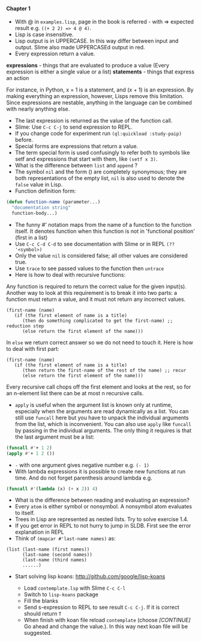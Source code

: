 #### Chapter 1

- With @ in `examples.lisp`, page in the book is referred - with => expected result
e.g. `((+ 2 2) => 4 @ 4)`.
- Lisp is case insensitive.
- Lisp output is in UPPERCASE. In this way differ between input and output.
Slime also made UPPERCASEd output in red.
- Every expression return a value.

**expressions** - things that are evaluated to produce a value
(Every expression is either a single value or a list)
**statements** - things that express an action

For instance, in Python, x = 1 is a statement, and (x + 1) is an expression.
By making everything an expression, however, Lisps remove this limitation.
Since expressions are nestable, anything in the language can be combined with
nearly anything else.

- The last expression is returned as the value of the function call.
- Slime: Use `C-c C-j` to send expression to REPL.
- If you change code for experiment run `(ql:quickload :study-paip)` before.
- Special forms are expressions that return a value.
- The term special form is used confusingly to refer both to symbols like setf and
expressions that start with them, like `(setf x 3)`.
- What is the difference between `list` and `append` ?
- The symbol `nil` and the form () are completely synonymous; they are both
 representations of the empty list, `nil` is also used to denote the `false` value in Lisp.
- Function definition form:

``` cl
(defun function-name (parameter...)
  "documentation string"
  function-body...)
```
- The funny #' notation maps from the name of a function to the function itself.
It denotes function when this function is not in 'functional position' (first in a list)
- Use `C-c C-d C-d` to see documentation with Slime or in REPL `(?? '<symbol>)`
- Only the value `nil` is considered false; all other values are considered true.
- Use `trace` to see passed values to the function then `untrace`
- Here is how to deal with recursive functions:

Any function is required to return the correct value for the given input(s). Another
way to look at this requirement is to break it into two parts: a function must return
a value, and it must not return any incorrect values.

```
(first-name (name)
   (if (the first element of name is a title)
      (then do something complicated to get the first-name) ;; reduction step
      (else return the first element of the name)))
```
In `else` we return correct answer so we do not need to touch it. Here is how to
deal with first part:

```
(first-name (name)
   (if (the first element of name is a title)
      (then return the first-name of the rest of the name) ;; recur
      (else return the first element of the name)))
```

Every recursive call chops off the first element and looks at the rest,
so for an n-element list there can be at most n recursive calls.

- `apply` is useful when the argument list is known only at runtime, especially when the arguments are read dynamically as a list.
You can still use `funcall` here but you have to unpack the individual arguments from the list, which is inconvenient.
You can also use `apply` like `funcall` by passing in the individual arguments.
The only thing it requires is that the last argument must be a list:

``` cl
(funcall #'+ 1 2)
(apply #'+ 1 2 ())
```
- `-` with one argument gives negative number e.g. `(- 1)`
- With lambda expressions it is possible to create new functions at run time.
And do not forget parenthesis around lambda e.g.
``` cl
(funcall #'(lambda (x) (+ x 2)) 4)
```
- What is the difference between reading and evaluating an expression?
- Every `atom` is either symbol or nonsymbol. A nonsymbol atom evaluates to itself.
- Trees in Lisp are represented as nested lists. Try to solve exercise 1.4.
- If you get error in REPL to not hurry to jump in SLDB. First see the error
  explanation in REPL
- Think of `(mapcar #'last-name names)` as:
```
(list (last-name (first names))
      (last-name (second names))
      (last-name (third names)
      ......)
```
- Start solving lisp koans: http://github.com/google/lisp-koans

    * Load `contemplate.lsp` with Slime `C-c C-l`
    * Switch to `lisp-koans` package
    * Fill the blanks
    * Send s-expression to REPL to see result `C-c C-j`. If it is correct should return `T`
    * When finish with koan file reload `contemplate` (choose _[CONTINUE]_ Go ahead and
change the value.). In this way next koan file will be suggested.
